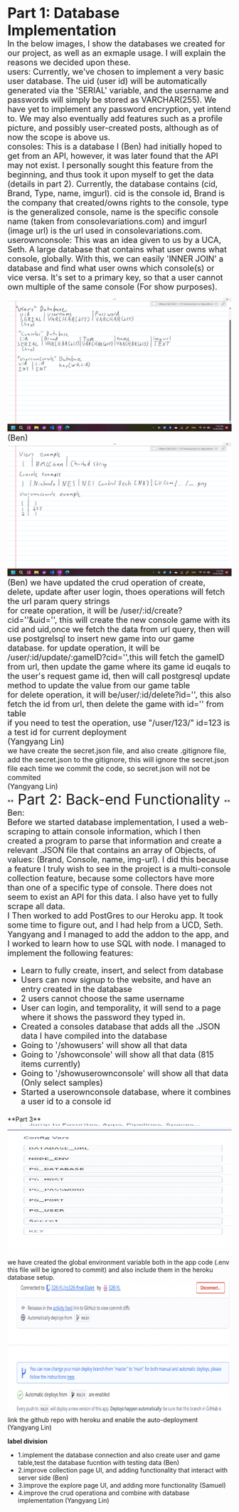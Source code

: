 **<font size="6"> 
   Part 1: Database Implementation
</font>**<br>
<font size="4" >
   In the below images, I show the databases we created for our project, as well as an exmaple usage. I will explain the reasons we decided upon these.<br>
   users: Currently, we've chosen to implement a very basic user database. The uid (user id) will be automatically generated via the 'SERIAL' variable, and the username and passwords will simply be stored as VARCHAR(255). We have yet to implement any password encryption, yet intend to. We may also eventually add features such as a profile picture, and possibly user-created posts, although as of now the scope is above us.<br>
   consoles: This is a database I (Ben) had initially hoped to get from an API, however, it was later found that the API may not exist. I personally sought this feature from the beginning, and thus took it upon myself to get the data (details in part 2). Currently, the database contains (cid, Brand, Type, name, imgurl). cid is the console id, Brand is the company that created/owns rights to the console, type is the generalized console, name is the specific console name (taken from consolevariations.com) and imgurl (image url) is the url used in consolevariations.com.<br>
   userownconsole: This was an idea given to us by a UCA, Seth. A large database that contains what user owns what console, globally. With this, we can easily 'INNER JOIN' a database and find what user owns which console(s) or vice versa. It's set to a primary key, so that a user cannot own multiple of the same console (For show purposes).

   <img src="img/md3-database-ben.png" style="height:300px;width:600px">
   (Ben)
   
   <img src="img/md3-database-example-ben.png" style="height:300px;width:600px">
   (Ben)
</font>
<font size="4">
   we have updated the crud operation of create, delete, update after user login, thoes operations will fetch the url
   param query strings<br>
   for create operation, it will be /user/:id/create?cid=''&uid='', this will create the new console
   game with its cid and uid,once we fetch the data from url query, then will use postgrelsql to insert new game into our game
   database.
   for update operation, it will be /user/:id/update/:gameID?cid='',this will fetch the gameID from url, then update the game where 
   its game id euqals to the user's request game id, then will call postgresql update method to update the value from our game table<br>
   for delete operation, it will be/user/:id/delete?id='', this also fetch the id from url, then delete the game with id='' from table<br>
   if you need to test the operation, use "/user/123/" id=123 is a test id for current deployment<br>
   (Yangyang Lin)<br>
 </font>
   <font size="3">
     we have create the secret.json file, and also create .gitignore file, add the secret.json to the gitignore, this will ignore the secret.json
   file each time we commit the code, so secret.json will not be commited<br>
   (Yangyang Lin)<br>
   </font>
**<font size="6"> 
   Part 2: Back-end Functionality
</font>**<br>
<font size="4" >
   Ben:<br>
   Before we started database implementation, I used a web-scraping to attain console information, which I then created a program to parse that information and create a relevant .JSON file that contains an array of Objects, of values: (Brand, Console, name, img-url). I did this because a feature I truly wish to see in the project is a multi-console collection feature, because some collectors have more than one of a specific type of console. There does not seem to exist an API for this data. I also have yet to fully scrape all data.<br>
   I Then worked to add PostGres to our Heroku app. It took some time to figure out, and I had help from a UCD, Seth. Yangyang and I managed to add the addon to the app, and I worked to learn how to use SQL with node. I managed to implement the following features:
   <ul>
      <li>Learn to fully create, insert, and select from database</li>
      <li>Users can now signup to the website, and have an entry created in the database</li>
      <li>2 users cannot choose the same username</li>
      <li>User can login, and temporality, it will send to a page where it shows the password they typed in.</li>
      <li>Created a consoles database that adds all the .JSON data I have compiled into the database</li>
      <li>Going to '/showusers' will show all that data</li>
      <li>Going to '/showconsole' will show all that data (815 items currently)</li>
      <li>Going to '/showuserownconsole' will show all that data (Only select samples)</li>
      <li>Started a userownconsole database, where it combines a user id to a console id</li>
   </ul>
</font>
   **Part 3**
   <img src="img/mil3-3.png" style="height:300px;width:600px">
   <br>
   we have created the global environment variable both in the app code (.env this file will be ignored to commit) and also include them in the 
   heroku database setup.
   <br>
   <img src="img/mil3-4.png" style="height:300px;width:500px">
   link the github repo with heroku and enable the auto-deployment
   <br>
   (Yangyang Lin)
   
   **label division**
   <ul>
   <li>1.implement the database connection and also create user and game table,test the database fucntion with testing data (Ben)
   <li>2.improve collection page UI, and adding functionality that interact with server side (Ben)
   <li>3.improve the explore page UI, and adding more functionality (Samuel)
   <li>4.improve the crud operationa and combine with database implementation (Yangyang Lin)
   </ul>
   
   
